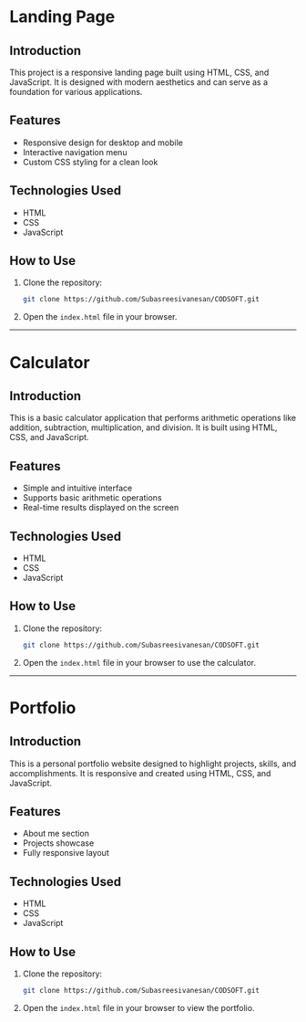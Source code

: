 # Landing Page

## Introduction
This project is a responsive landing page built using HTML, CSS, and JavaScript. It is designed with modern aesthetics and can serve as a foundation for various applications.

## Features
- Responsive design for desktop and mobile
- Interactive navigation menu
- Custom CSS styling for a clean look

## Technologies Used
- HTML
- CSS
- JavaScript

## How to Use
1. Clone the repository:
   ```bash
   git clone https://github.com/Subasreesivanesan/CODSOFT.git
   ```
2. Open the `index.html` file in your browser.

---

# Calculator

## Introduction
This is a basic calculator application that performs arithmetic operations like addition, subtraction, multiplication, and division. It is built using HTML, CSS, and JavaScript.

## Features
- Simple and intuitive interface
- Supports basic arithmetic operations
- Real-time results displayed on the screen

## Technologies Used
- HTML
- CSS
- JavaScript

## How to Use
1. Clone the repository:
   ```bash
   git clone https://github.com/Subasreesivanesan/CODSOFT.git
   ```
   
2. Open the `index.html` file in your browser to use the calculator.

---

# Portfolio

## Introduction
This is a personal portfolio website designed to highlight projects, skills, and accomplishments. It is responsive and created using HTML, CSS, and JavaScript.

## Features
- About me section
- Projects showcase
- Fully responsive layout

## Technologies Used
- HTML
- CSS
- JavaScript

## How to Use
1. Clone the repository:
   ```bash
   git clone https://github.com/Subasreesivanesan/CODSOFT.git
   ```
2. Open the `index.html` file in your browser to view the portfolio.
